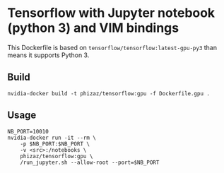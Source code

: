 # Tensorflow with Jupyter notebook (python 3) and VIM bindings

This Dockerfile is based on `tensorflow/tensorflow:latest-gpu-py3` than means it supports Python 3.

## Build

```
nvidia-docker build -t phizaz/tensorflow:gpu -f Dockerfile.gpu .
```

## Usage

```
NB_PORT=10010
nvidia-docker run -it --rm \
    -p $NB_PORT:$NB_PORT \
    -v <src>:/notebooks \
    phizaz/tensorflow:gpu \
    /run_jupyter.sh --allow-root --port=$NB_PORT
```
